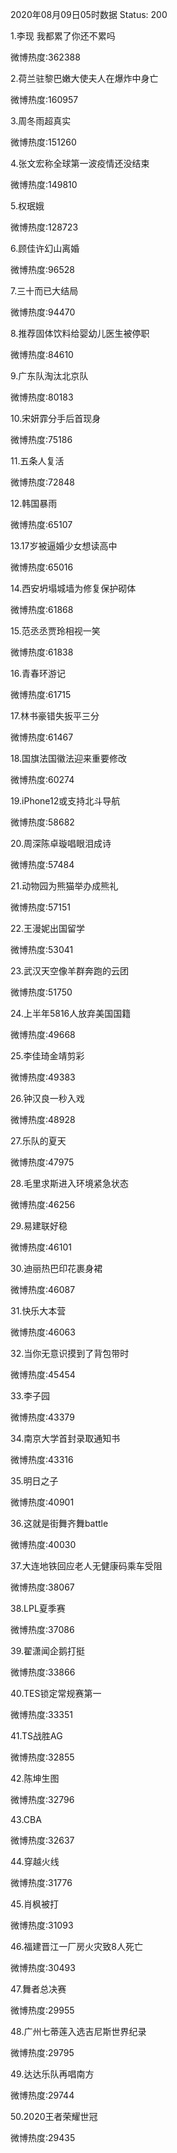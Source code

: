 2020年08月09日05时数据
Status: 200

1.李现 我都累了你还不累吗

微博热度:362388

2.荷兰驻黎巴嫩大使夫人在爆炸中身亡

微博热度:160957

3.周冬雨超真实

微博热度:151260

4.张文宏称全球第一波疫情还没结束

微博热度:149810

5.权珉娥

微博热度:128723

6.顾佳许幻山离婚

微博热度:96528

7.三十而已大结局

微博热度:94470

8.推荐固体饮料给婴幼儿医生被停职

微博热度:84610

9.广东队淘汰北京队

微博热度:80183

10.宋妍霏分手后首现身

微博热度:75186

11.五条人复活

微博热度:72848

12.韩国暴雨

微博热度:65107

13.17岁被逼婚少女想读高中

微博热度:65016

14.西安坍塌城墙为修复保护砌体

微博热度:61868

15.范丞丞贾玲相视一笑

微博热度:61838

16.青春环游记

微博热度:61715

17.林书豪错失扳平三分

微博热度:61467

18.国旗法国徽法迎来重要修改

微博热度:60274

19.iPhone12或支持北斗导航

微博热度:58682

20.周深陈卓璇唱眼泪成诗

微博热度:57484

21.动物园为熊猫举办成熊礼

微博热度:57151

22.王漫妮出国留学

微博热度:53041

23.武汉天空像羊群奔跑的云团

微博热度:51750

24.上半年5816人放弃美国国籍

微博热度:49668

25.李佳琦金靖剪彩

微博热度:49383

26.钟汉良一秒入戏

微博热度:48928

27.乐队的夏天

微博热度:47975

28.毛里求斯进入环境紧急状态

微博热度:46256

29.易建联好稳

微博热度:46101

30.迪丽热巴印花裹身裙

微博热度:46087

31.快乐大本营

微博热度:46063

32.当你无意识摸到了背包带时

微博热度:45454

33.李子园

微博热度:43379

34.南京大学首封录取通知书

微博热度:43316

35.明日之子

微博热度:40901

36.这就是街舞齐舞battle

微博热度:40030

37.大连地铁回应老人无健康码乘车受阻

微博热度:38067

38.LPL夏季赛

微博热度:37086

39.翟潇闻企鹅打挺

微博热度:33866

40.TES锁定常规赛第一

微博热度:33351

41.TS战胜AG

微博热度:32855

42.陈坤生图

微博热度:32796

43.CBA

微博热度:32637

44.穿越火线

微博热度:31776

45.肖枫被打

微博热度:31093

46.福建晋江一厂房火灾致8人死亡

微博热度:30493

47.舞者总决赛

微博热度:29955

48.广州七蒂莲入选吉尼斯世界纪录

微博热度:29795

49.达达乐队再唱南方

微博热度:29744

50.2020王者荣耀世冠

微博热度:29435

